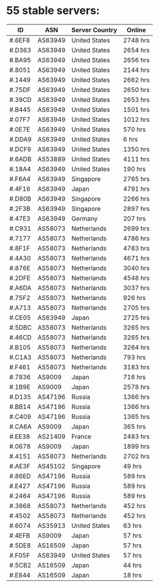# 55 stable servers:

| ID | ASN | Server Country | Online |
| ------ | ------ | ------ | ------ |
| #.6EF8 | AS63949 | United States | 2748 hrs |
| #.D363 | AS63949 | United States | 2654 hrs |
| #.BA95 | AS63949 | United States | 2656 hrs |
| #.8051 | AS63949 | United States | 2144 hrs |
| #.1449 | AS63949 | United States | 2662 hrs |
| #.75DF | AS63949 | United States | 2650 hrs |
| #.39CD | AS63949 | United States | 2653 hrs |
| #.B445 | AS63949 | United States | 1501 hrs |
| #.07F7 | AS63949 | United States | 1012 hrs |
| #.0E7E | AS63949 | United States | 570 hrs |
| #.DDA9 | AS63949 | United States | 6 hrs |
| #.DCF9 | AS63949 | United States | 1350 hrs |
| #.6ADB | AS53889 | United States | 4111 hrs |
| #.18A4 | AS63949 | United States | 190 hrs |
| #.F6A4 | AS63949 | Singapore | 2765 hrs |
| #.4F16 | AS63949 | Japan | 4791 hrs |
| #.D80B | AS63949 | Singapore | 2266 hrs |
| #.2F3B | AS63949 | Singapore | 2897 hrs |
| #.47E3 | AS63949 | Germany | 207 hrs |
| #.C931 | AS58073 | Netherlands | 2699 hrs |
| #.7177 | AS58073 | Netherlands | 4786 hrs |
| #.8F1F | AS58073 | Netherlands | 4783 hrs |
| #.4A30 | AS58073 | Netherlands | 4671 hrs |
| #.876E | AS58073 | Netherlands | 3040 hrs |
| #.2DFE | AS58073 | Netherlands | 4548 hrs |
| #.A6DA | AS58073 | Netherlands | 3037 hrs |
| #.75F2 | AS58073 | Netherlands | 926 hrs |
| #.A713 | AS58073 | Netherlands | 2705 hrs |
| #.CE05 | AS63949 | Japan | 2725 hrs |
| #.5DBC | AS58073 | Netherlands | 3265 hrs |
| #.46CD | AS58073 | Netherlands | 3265 hrs |
| #.B105 | AS58073 | Netherlands | 3264 hrs |
| #.C1A3 | AS58073 | Netherlands | 793 hrs |
| #.F461 | AS58073 | Netherlands | 3183 hrs |
| #.7836 | AS9009 | Japan | 716 hrs |
| #.1B9E | AS9009 | Japan | 2578 hrs |
| #.D135 | AS47196 | Russia | 1366 hrs |
| #.BB14 | AS47196 | Russia | 1366 hrs |
| #.C409 | AS47196 | Russia | 1365 hrs |
| #.CA6A | AS9009 | Japan | 365 hrs |
| #.EE38 | AS21409 | France | 2483 hrs |
| #.0678 | AS9009 | Japan | 1899 hrs |
| #.4151 | AS58073 | Netherlands | 2702 hrs |
| #.AE3F | AS45102 | Singapore | 49 hrs |
| #.86ED | AS47196 | Russia | 589 hrs |
| #.E427 | AS47196 | Russia | 589 hrs |
| #.2464 | AS47196 | Russia | 589 hrs |
| #.3868 | AS58073 | Netherlands | 452 hrs |
| #.4502 | AS58073 | Netherlands | 452 hrs |
| #.6074 | AS35913 | United States | 63 hrs |
| #.4EFB | AS9009 | Japan | 57 hrs |
| #.5DE8 | AS16509 | Japan | 57 hrs |
| #.F05F | AS63949 | United States | 57 hrs |
| #.5CB2 | AS16509 | Japan | 44 hrs |
| #.E844 | AS16509 | Japan | 18 hrs |

